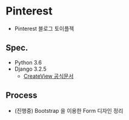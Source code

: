 # Pinterest
 - Pinterest 블로그 토이플젝


## Spec.
 - Python 3.6
 - Django 3.2.5
   - [CreateView 공식문서](https://docs.djangoproject.com/en/3.2/ref/class-based-views/generic-editing/#django.views.generic.edit.CreateView)

## Process
 - (진행중) Bootstrap 을 이용한 Form 디자인 정리

